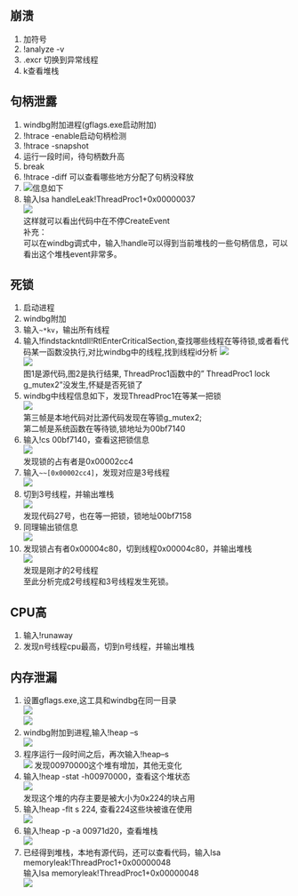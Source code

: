 ## 崩溃
1. 加符号
2. !analyze -v
3. .excr 切换到异常线程
4. k查看堆栈

## 句柄泄露
1. windbg附加进程(gflags.exe启动附加)
2. !htrace -enable启动句柄检测
3. !htrace -snapshot
4. 运行一段时间，待句柄数升高
5. break
6. !htrace -diff 可以查看哪些地方分配了句柄没释放
7. ![信息如下](https://github.com/ashenone0917/image/blob/main/L3Byb3h5L2h0dHBzL2ltZy1ibG9nLmNzZG4ubmV0LzIwMTgwMTI1MTUxMTU4ODg0P3dhdGVybWFyay8yL3RleHQvYUhSMGNEb3ZMMkpzYjJjdVkzTmtiaTV1WlhRdmVuRjNYelF4T0RFPS9mb250LzVhNkw1TDJUL2ZvbnRzaXplLzQwMC9maWxsL0kwSkJRa0ZDT.png)
8. 输入lsa handleLeak!ThreadProc1+0x00000037  
![](https://github.com/ashenone0917/image/blob/main/L3Byb3h5L2h0dHBzL2ltZy1ibG9nLmNzZG4ubmV0LzIwMTgwMTI1MTUxMjIzNTMwP3dhdGVybWFyay8yL3RleHQvYUhSMGNEb3ZMMkpzYjJjdVkzTmtiaTV1WlhRdmVuRjNYelF4T0RFPS9mb250LzVhNkw1TDJUL2ZvbnRzaXplLzQwMC9maWxsL0kwSkJRa0ZDTUE9PS9kaXNzb2x2ZS83MC9ncmF2aX.png)  
这样就可以看出代码中在不停CreateEvent  
补充：  
可以在windbg调式中，输入!handle可以得到当前堆栈的一些句柄信息，可以看出这个堆栈event非常多。  
## 死锁
1. 启动进程
2. windbg附加
3. 输入```~*kv```，输出所有线程
4. 输入!findstackntdll!RtlEnterCriticalSection,查找哪些线程在等待锁,或者看代码某一函数没执行,对比windbg中的线程,找到线程id分析
![](https://github.com/ashenone0917/image/blob/main/L3Byb3h5L2h0dHBzL2ltZy1ibG9nLmNzZG4ubmV0LzIwMTgwMTI1MTUxMzAyNjcwP3dhdGVybWFyay8yL3RleHQvYUhSMGNEb3ZMMkpzYjJjdVkzTmtiaTV1WlhRdmVuRjNYelF4T0RFPS9mb250LzVhNkw1TDJUL2ZvbnRzaXplLzQwMC9maWxsL0kwSkJRa0ZDTUE9PS9kaXNzb2x2ZS83MC9ncmF2aX.png)  
![](https://github.com/ashenone0917/image/blob/main/L3Byb3h5L2h0dHBzL2ltZy1ibG9nLmNzZG4ubmV0LzIwMTgwMTI1MTUxMzEyMjc1P3dhdGVybWFyay8yL3RleHQvYUhSMGNEb3ZMMkpzYjJjdVkzTmtiaTV1WlhRdmVuRjNYelF4T0RFPS9mb250LzVhNkw1TDJUL2ZvbnRzaXplLzQwMC9maWxsL0kwSkJRa0ZDTUE9PS9kaXNzb2x2ZS83MC9ncmF2aX.png)  
图1是源代码,图2是执行结果, ThreadProc1函数中的” ThreadProc1 lock g_mutex2”没发生,怀疑是否死锁了
5. windbg中线程信息如下，发现ThreadProc1在等某一把锁  
![](https://github.com/ashenone0917/image/blob/main/L3Byb3h5L2h0dHBzL2ltZy1ibG9nLmNzZG4ubmV0LzIwMTgwMTI1MTUxMzM2NTYzP3dhdGVybWFyay8yL3RleHQvYUhSMGNEb3ZMMkpzYjJjdVkzTmtiaTV1WlhRdmVuRjNYelF4T0RFPS9mb250LzVhNkw1TDJUL2ZvbnRzaXplLzQwMC9maWxsL0kwSkJRa0ZDTUE9PS9kaXNzb2x2ZS83MC9ncmF2aX.png)  
第三帧是本地代码对比源代码发现在等锁g_mutex2;  
第二帧是系统函数在等待锁,锁地址为00bf7140  
6. 输入!cs 00bf7140，查看这把锁信息  
![](https://github.com/ashenone0917/image/blob/main/L3Byb3h5L2h0dHBzL2ltZy1ibG9nLmNzZG4ubmV0LzIwMTgwMTI1MTUxMzU0NTg2P3dhdGVybWFyay8yL3RleHQvYUhSMGNEb3ZMMkpzYjJjdVkzTmtiaTV1WlhRdmVuRjNYelF4T0RFPS9mb250LzVhNkw1TDJUL2ZvbnRzaXplLzQwMC9maWxsL0kwSkJRa0ZDTUE9PS9kaXNzb2x2ZS83MC9ncmF2aX.png)  
发现锁的占有者是0x00002cc4
7. 输入```~~[0x00002cc4]```，发现对应是3号线程  
![](https://github.com/ashenone0917/image/blob/main/L3Byb3h5L2h0dHBzL2ltZy1ibG9nLmNzZG4ubmV0LzIwMTgwMTI1MTUxNDEwMTk0P3dhdGVybWFyay8yL3RleHQvYUhSMGNEb3ZMMkpzYjJjdVkzTmtiaTV1WlhRdmVuRjNYelF4T0RFPS9mb250LzVhNkw1TDJUL2ZvbnRzaXplLzQwMC9maWxsL0kwSkJRa0ZDTUE9PS9kaXNzb2x2ZS83MC9ncmF2aX.png)  
8. 切到3号线程，并输出堆栈  
![](https://github.com/ashenone0917/image/blob/main/L3Byb3h5L2h0dHBzL2ltZy1ibG9nLmNzZG4ubmV0LzIwMTgwMTI1MTUxNDIwMjY0P3dhdGVybWFyay8yL3RleHQvYUhSMGNEb3ZMMkpzYjJjdVkzTmtiaTV1WlhRdmVuRjNYelF4T0RFPS9mb250LzVhNkw1TDJUL2ZvbnRzaXplLzQwMC9maWxsL0kwSkJRa0ZDTUE9PS9kaXNzb2x2ZS83MC9ncmF2aX.png)  
发现代码27号，也在等一把锁，锁地址00bf7158
9. 同理输出锁信息  
![](https://github.com/ashenone0917/image/blob/main/L3Byb3h5L2h0dHBzL2ltZy1ibG9nLmNzZG4ubmV0LzIwMTgwMTI1MTUxNDQ1NzM5P3dhdGVybWFyay8yL3RleHQvYUhSMGNEb3ZMMkpzYjJjdVkzTmtiaTV1WlhRdmVuRjNYelF4T0RFPS9mb250LzVhNkw1TDJUL2ZvbnRzaXplLzQwMC9maWxsL0kwSkJRa0ZDTUE9PS9kaXNzb2x2ZS83MC9ncmF2aX.png)  
10. 发现锁占有者0x00004c80，切到线程0x00004c80，并输出堆栈  
![](https://github.com/ashenone0917/image/blob/main/L3Byb3h5L2h0dHBzL2ltZy1ibG9nLmNzZG4ubmV0LzIwMTgwMTI1MTUxNTAwMzM5P3dhdGVybWFyay8yL3RleHQvYUhSMGNEb3ZMMkpzYjJjdVkzTmtiaTV1WlhRdmVuRjNYelF4T0RFPS9mb250LzVhNkw1TDJUL2ZvbnRzaXplLzQwMC9maWxsL0kwSkJRa0ZDTUE9PS9kaXNzb2x2ZS83MC9ncmF2aX.png)  
发现是刚才的2号线程  
至此分析完成2号线程和3号线程发生死锁。  
## CPU高
1. 输入!runaway
2. 发现n号线程cpu最高，切到n号线程，并输出堆栈

## 内存泄漏
1. 设置gflags.exe,这工具和windbg在同一目录   
![](https://github.com/ashenone0917/image/blob/main/L3Byb3h5L2h0dHBzL2ltZy1ibG9nLmNzZG4ubmV0LzIwMTgwMTI1MTUxNTU1NDQ4P3dhdGVybWFyay8yL3RleHQvYUhSMGNEb3ZMMkpzYjJjdVkzTmtiaTV1WlhRdmVuRjNYelF4T0RFPS9mb250LzVhNkw1TDJUL2ZvbnRzaXplLzQwMC9maWxsL0kwSkJRa0ZDTUE9PS9kaXNzb2x2ZS83MC9ncmF2aX.png)  
![](https://github.com/ashenone0917/image/blob/main/L3Byb3h5L2h0dHBzL2ltZy1ibG9nLmNzZG4ubmV0LzIwMTgwMTI1MTUxNjA0ODQzP3dhdGVybWFyay8yL3RleHQvYUhSMGNEb3ZMMkpzYjJjdVkzTmtiaTV1WlhRdmVuRjNYelF4T0RFPS9mb250LzVhNkw1TDJUL2ZvbnRzaXplLzQwMC9maWxsL0kwSkJRa0ZDTUE9PS9kaXNzb2x2ZS83MC9ncmF2aX.png)  
2. windbg附加到进程,输入!heap –s  
![](https://github.com/ashenone0917/image/blob/main/L3Byb3h5L2h0dHBzL2ltZy1ibG9nLmNzZG4ubmV0LzIwMTgwMTI1MTUxNjI3MzgzP3dhdGVybWFyay8yL3RleHQvYUhSMGNEb3ZMMkpzYjJjdVkzTmtiaTV1WlhRdmVuRjNYelF4T0RFPS9mb250LzVhNkw1TDJUL2ZvbnRzaXplLzQwMC9maWxsL0kwSkJRa0ZDTUE9PS9kaXNzb2x2ZS83MC9ncmF2aX.png)
3. 程序运行一段时间之后，再次输入!heap–s  
![](https://github.com/ashenone0917/image/blob/main/L3Byb3h5L2h0dHBzL2ltZy1ibG9nLmNzZG4ubmV0LzIwMTgwMTI1MTUxNjM2NjUxP3dhdGVybWFyay8yL3RleHQvYUhSMGNEb3ZMMkpzYjJjdVkzTmtiaTV1WlhRdmVuRjNYelF4T0RFPS9mb250LzVhNkw1TDJUL2ZvbnRzaXplLzQwMC9maWxsL0kwSkJRa0ZDTUE9PS9kaXNzb2x2ZS83MC9ncmF2aX.png)
发现00970000这个堆有增加，其他无变化
4. 输入!heap -stat -h00970000，查看这个堆状态  
![](https://github.com/ashenone0917/image/blob/main/L3Byb3h5L2h0dHBzL2ltZy1ibG9nLmNzZG4ubmV0LzIwMTgwMTI1MTUxNjQ2NTUzP3dhdGVybWFyay8yL3RleHQvYUhSMGNEb3ZMMkpzYjJjdVkzTmtiaTV1WlhRdmVuRjNYelF4T0RFPS9mb250LzVhNkw1TDJUL2ZvbnRzaXplLzQwMC9maWxsL0kwSkJRa0ZDTUE9PS9kaXNzb2x2ZS83MC9ncmF2aX.png)  
发现这个堆的内存主要是被大小为0x224的块占用
5. 输入!heap -flt s 224, 查看224这些块被谁在使用  
![](https://github.com/ashenone0917/image/blob/main/L3Byb3h5L2h0dHBzL2ltZy1ibG9nLmNzZG4ubmV0LzIwMTgwMTI1MTUxNzA3NzUzP3dhdGVybWFyay8yL3RleHQvYUhSMGNEb3ZMMkpzYjJjdVkzTmtiaTV1WlhRdmVuRjNYelF4T0RFPS9mb250LzVhNkw1TDJUL2ZvbnRzaXplLzQwMC9maWxsL0kwSkJRa0ZDTUE9PS9kaXNzb2x2ZS83MC9ncmF2aX.png)  
6. 输入!heap -p -a 00971d20，查看堆栈  
![](https://github.com/ashenone0917/image/blob/main/L3Byb3h5L2h0dHBzL2ltZy1ibG9nLmNzZG4ubmV0LzIwMTgwMTI1MTUxNzE0OTcyP3dhdGVybWFyay8yL3RleHQvYUhSMGNEb3ZMMkpzYjJjdVkzTmtiaTV1WlhRdmVuRjNYelF4T0RFPS9mb250LzVhNkw1TDJUL2ZvbnRzaXplLzQwMC9maWxsL0kwSkJRa0ZDTUE9PS9kaXNzb2x2ZS83MC9ncmF2aX.png)
7. 已经得到堆栈，本地有源代码，还可以查看代码，输入lsa memoryleak!ThreadProc1+0x00000048  
输入lsa memoryleak!ThreadProc1+0x00000048  
![](https://github.com/ashenone0917/image/blob/main/L3Byb3h5L2h0dHBzL2ltZy1ibG9nLmNzZG4ubmV0LzIwMTgwMTI1MTUxNzQyNDE3P3dhdGVybWFyay8yL3RleHQvYUhSMGNEb3ZMMkpzYjJjdVkzTmtiaTV1WlhRdmVuRjNYelF4T0RFPS9mb250LzVhNkw1TDJUL2ZvbnRzaXplLzQwMC9maWxsL0kwSkJRa0ZDTUE9PS9kaXNzb2x2ZS83MC9ncmF2aX.png)
